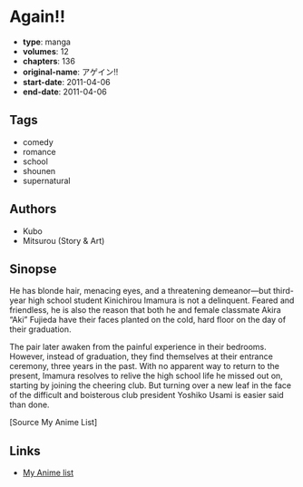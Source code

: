 # Again!!

-   **type**: manga
-   **volumes**: 12
-   **chapters**: 136
-   **original-name**: アゲイン!!
-   **start-date**: 2011-04-06
-   **end-date**: 2011-04-06

## Tags

-   comedy
-   romance
-   school
-   shounen
-   supernatural

## Authors

-   Kubo
-   Mitsurou (Story & Art)

## Sinopse

He has blonde hair, menacing eyes, and a threatening demeanor—but third-year high school student Kinichirou Imamura is not a delinquent. Feared and friendless, he is also the reason that both he and female classmate Akira “Aki” Fujieda have their faces planted on the cold, hard floor on the day of their graduation.

The pair later awaken from the painful experience in their bedrooms. However, instead of graduation, they find themselves at their entrance ceremony, three years in the past. With no apparent way to return to the present, Imamura resolves to relive the high school life he missed out on, starting by joining the cheering club. But turning over a new leaf in the face of the difficult and boisterous club president Yoshiko Usami is easier said than done.

[Source My Anime List]

## Links

-   [My Anime list](https://myanimelist.net/manga/35013/Again)
